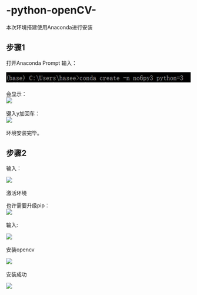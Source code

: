 # -python-openCV-

本次环境搭建使用Anaconda进行安装
## 步骤1
打开Anaconda Prompt 输入：
  
![](https://github.com/Heured/-python-openCV-/blob/master/Image/01.JPG)
  
会显示：  
![](https://github.com/Heured/-python-openCV-/tree/master/Image/02.JPG)
  
键入y加回车：  
![](https://github.com/Heured/-python-openCV-/tree/master/Image/03.JPG)
  
环境安装完毕。
  
  
## 步骤2
输入：
  
![](https://github.com/Heured/-python-openCV-/tree/master/Image/04.JPG)
  
激活环境  

也许需要升级pip：  
![](https://github.com/Heured/-python-openCV-/tree/master/Image/05.JPG)
  
输入:
  
![](https://github.com/Heured/-python-openCV-/tree/master/Image/06.JPG)
  
安装opencv
  
  
![](https://github.com/Heured/-python-openCV-/tree/master/Image/07.JPG)
  
安装成功  
  
  
![](https://github.com/Heured/-python-openCV-/tree/master/Image/08.JPG)

